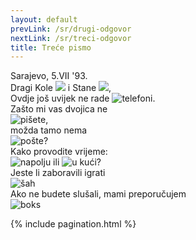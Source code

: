 ```yaml
---
layout: default
prevLink: /sr/drugi-odgovor
nextLink: /sr/treci-odgovor
title: Treće pismo
---
```


<div class="LetterThree">
  <div class="LetterFive-date">
    Sarajevo, 5.VII '93.
  </div>

  <div class="LetterThree-block">
    Dragi Kole 
    <img 
      class="LetterThree-stamp LetterThree-stamp--tall" 
      src="/public/img/letter-03/football-player.png" 
      aria-hidden 
    />
    i Stane
    <img
      class="LetterThree-stamp LetterThree-stamp--square"
      src="/public/img/letter-03/olimpics.png"
      aria-hidden
    />,
  </div>

  <div class="LetterThree-block LetterThree-block--two">
    Ovdje još uvijek ne rade 
    <img 
      class="LetterThree-stamp" 
      src="/public/img/letter-03/phone.png"
      alt="telefoni"
    />.
  </div>

  <div class="LetterThree-block LetterThree-block--double">
    <div class="LetterThree-doubleItem">
      <div class="LetterThree-doubleItemText">Zašto mi vas dvojica ne</div>
      <div>
        <img 
          class="LetterThree-stamp" 
          src="/public/img/letter-03/letter.png"
          alt="pišete"
        />,
      </div>
    </div>
    <div class="LetterThree-doubleItem">
      <div class="LetterThree-doubleItemText">možda tamo nema</div>
      <img 
        class="LetterThree-stamp" 
        src="/public/img/letter-03/postbox.png"
        alt="pošte"
      />?
    </div>
  </div>

  <div class="LetterThree-block LetterThree-block--four">
    Kako provodite vrijeme:
    <div class="LetterThree-blockFourStamps">
      <img 
        class="LetterThree-stamp LetterThree-stamp--landscape" 
        src="/public/img/letter-03/tree.png"
        alt="napolju" 
      />
      ili
      <img
        class="LetterThree-stamp LetterThree-stamp--landscape"
        src="/public/img/letter-03/home.png"
        alt="u kući"
      />?
    </div>
  </div>

  <div class="LetterThree-block LetterThree-block--double">
    <div class="LetterThree-doubleItem">
      <div class="LetterThree-doubleItemText">
        Jeste li zaboravili igrati
      </div>
      <img 
        class="LetterThree-stamp" 
        src="/public/img/letter-03/chess.png"
        alt="šah"
      />
    </div>
    <div class="LetterThree-doubleItem">
      <div class="LetterThree-doubleItemText">
        Ako ne budete slušali, mami preporučujem
      </div>
      <img 
        class="LetterThree-stamp" 
        src="/public/img/letter-03/boxing.png"
        alt="boks"
      />
    </div>
  </div>

  <div class="LetterThree-block">
    <img
      class="LetterThree-stamp LetterThree-stamp--landscape"
      src="/public/img/letter-03/plane.png"
      alt=""
    />
  </div>

  {% include pagination.html %}
</div>
